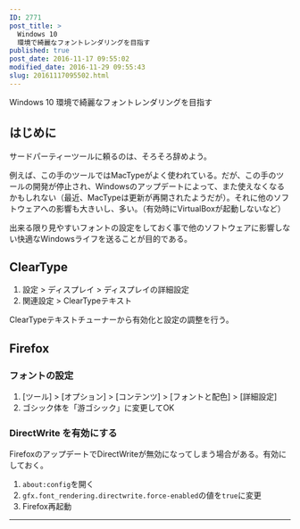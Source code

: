 ```yaml
---
ID: 2771
post_title: >
  Windows 10
  環境で綺麗なフォントレンダリングを目指す
published: true
post_date: 2016-11-17 09:55:02
modified_date: 2016-11-29 09:55:43
slug: 20161117095502.html
---
```

Windows 10 環境で綺麗なフォントレンダリングを目指す

<h2>はじめに</h2>

サードパーティーツールに頼るのは、そろそろ辞めよう。

例えば、この手のツールではMacTypeがよく使われている。だが、この手のツールの開発が停止され、Windowsのアップデートによって、また使えなくなるかもしれない（最近、MacTypeは更新が再開されたようだが）。それに他のソフトウェアへの影響も大きいし、多い。（有効時にVirtualBoxが起動しないなど）

出来る限り見やすいフォントの設定をしておく事で他のソフトウェアに影響しない快適なWindowsライフを送ることが目的である。

<h2>ClearType</h2>

<ol>
<li>設定 > ディスプレイ > ディスプレイの詳細設定</li>
<li>関連設定 > ClearTypeテキスト</li>
</ol>

ClearTypeテキストチューナーから有効化と設定の調整を行う。

<h2>Firefox</h2>

<h3>フォントの設定</h3>

<ol>
<li>[ツール] > [オプション] > [コンテンツ] > [フォントと配色] > [詳細設定]</li>
<li>ゴシック体を「游ゴシック」に変更してOK</li>
</ol>

<h3>DirectWrite を有効にする</h3>

FirefoxのアップデートでDirectWriteが無効になってしまう場合がある。有効にしておく。

<ol>
<li><code>about:config</code>を開く</li>
<li><code>gfx.font_rendering.directwrite.force-enabled</code>の値を<code>true</code>に変更</li>
<li>Firefox再起動</li>
</ol>

<hr />